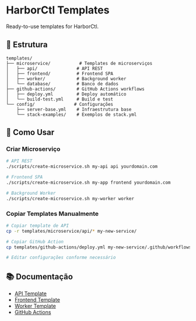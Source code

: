 # HarborCtl Templates

Ready-to-use templates for HarborCtl.

## 📂 Estrutura

```
templates/
├── microservice/           # Templates de microserviços
│   ├── api/               # API REST
│   ├── frontend/          # Frontend SPA
│   ├── worker/            # Background worker
│   └── database/          # Banco de dados
├── github-actions/        # GitHub Actions workflows
│   ├── deploy.yml         # Deploy automático
│   └── build-test.yml     # Build e test
└── config/               # Configurações
    ├── server-base.yml    # Infraestrutura base
    └── stack-examples/    # Exemplos de stack.yml
```

## 🚀 Como Usar

### Criar Microserviço

```bash
# API REST
./scripts/create-microservice.sh my-api api yourdomain.com

# Frontend SPA  
./scripts/create-microservice.sh my-app frontend yourdomain.com

# Background Worker
./scripts/create-microservice.sh my-worker worker
```

### Copiar Templates Manualmente

```bash
# Copiar template de API
cp -r templates/microservice/api/* my-new-service/

# Copiar GitHub Action
cp templates/github-actions/deploy.yml my-new-service/.github/workflows/

# Editar configurações conforme necessário
```

## 📚 Documentação

- [API Template](microservice/api/README.md)
- [Frontend Template](microservice/frontend/README.md)  
- [Worker Template](microservice/worker/README.md)
- [GitHub Actions](github-actions/README.md)
